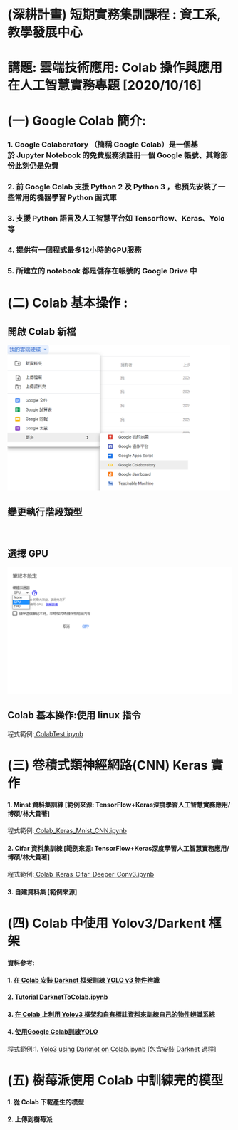 # (深耕計畫) 短期實務集訓課程 :  資工系, 教學發展中心
# 講題: 雲端技術應用: Colab 操作與應用在人工智慧實務專題 [2020/10/16]

# (一) Google Colab 簡介: 
### 1. Google Colaboratory （簡稱 Google Colab）是一個基於 Jupyter Notebook 的免費服務須註冊一個 Google 帳號、其餘部份此刻仍是免費
### 2. 前 Google Colab 支援 Python 2 及 Python 3 ，也預先安裝了一些常用的機器學習 Python 函式庫 
### 3. 支援 Python 語言及人工智慧平台如 Tensorflow、Keras、Yolo等
### 4. 提供有一個程式最多12小時的GPU服務
### 5. 所建立的 notebook 都是儲存在帳號的  Google Drive 中

# (二) Colab 基本操作 :
## 開啟 Colab 新檔
<img src="https://github.com/GwoChuanLee/images/blob/main/open.png" width="500"><br>
## 變更執行階段類型
<img src="https://github.com/GwoChuanLee/images/blob/main/changecurrentstate.png" width="00"><br>
## 選擇 GPU
<img src="https://github.com/GwoChuanLee/images/blob/main/selectGPU.png" width="800"> <br>

## Colab 基本操作:使用 linux 指令
程式範例:<a href="https://github.com/GwoChuanLee/Colab-Introduction-Workshop/blob/main/ColabTest.ipynb"> ColabTest.ipynb </a>

# (三) 卷積式類神經網路(CNN) Keras 實作
#### 1. Minst 資料集訓練 [範例來源: TensorFlow+Keras深度學習人工智慧實務應用/博碩/林大貴著]
程式範例:<a href="https://github.com/GwoChuanLee/Colab-Introduction-Workshop/blob/main/Colab_Keras_Mnist_CNN.ipynb"> Colab_Keras_Mnist_CNN.ipynb </a>
#### 2. Cifar 資料集訓練 [範例來源: TensorFlow+Keras深度學習人工智慧實務應用/博碩/林大貴著]
程式範例:<a href="https://github.com/GwoChuanLee/Colab-Introduction-Workshop/blob/main/Colab_keras_Cifar_Deeper_Conv3.ipynb"> Colab_Keras_Cifar_Deeper_Conv3.ipynb </a>
#### 3. 自建資料集 [範例來源]

# (四) Colab 中使用 Yolov3/Darkent 框架 
#### 資料參考:
#### 1. <a href="https://medium.com/@upchen_/%E5%A6%82%E4%BD%95%E5%9C%A8-colab-%E5%AE%89%E8%A3%9D-darknet-%E6%A1%86%E6%9E%B6%E8%A8%93%E7%B7%B4-yolo-v3-%E7%89%A9%E4%BB%B6%E8%BE%A8%E8%AD%98%E4%B8%A6%E4%B8%94%E6%9C%80%E4%BD%B3%E5%8C%96-colab-%E7%9A%84%E8%A8%93%E7%B7%B4%E6%B5%81%E7%A8%8B-e5ded7bbab00">在 Colab 安裝 Darknet 框架訓練 YOLO v3 物件辨識</a>
#### 2. <a href="https://colab.research.google.com/drive/1lTGZsfMaGUpBG4inDIQwIJVW476ibXk_">Tutorial DarknetToColab.ipynb</a>
#### 3. <a href="https://medium.com/@upchen_/%E5%9C%A8-colab-%E4%B8%8A%E5%88%A9%E7%94%A8-yolov3-%E6%A1%86%E6%9E%B6%E5%92%8C%E8%87%AA%E6%9C%89%E6%A8%99%E8%A8%BB%E8%B3%87%E6%96%99%E4%BE%86%E8%A8%93%E7%B7%B4%E8%87%AA%E5%B7%B1%E7%9A%84%E7%89%A9%E4%BB%B6%E8%BE%A8%E8%AD%98%E7%B3%BB%E7%B5%B1-ac36533f99a7">在 Colab 上利用 Yolov3 框架和自有標註資料來訓練自己的物件辨識系統</a>
#### 4. <a href="https://chtseng.wordpress.com/2020/02/07/%E4%BD%BF%E7%94%A8google-colab%E8%A8%93%E7%B7%B4yolo/">使用Google Colab訓練YOLO </a> 
程式範例:1. <a href="https://github.com/GwoChuanLee/Colab-Introduction-Workshop/blob/main/Yolov3 using Darnet on Colab.ipynb">Yolo3 using Darknet on Colab.ipynb [包含安裝 Darknet 過程]</a>

# (五) 樹莓派使用 Colab 中訓練完的模型
#### 1. 從 Colab 下載產生的模型
#### 2. 上傳到樹莓派
